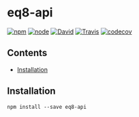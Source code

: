 # eq8-api

[![npm](https://img.shields.io/npm/v/eq8-api.svg?maxAge=2592000)](https://npmjs.com/package/eq8-api) [![node](https://img.shields.io/node/v/eq8-api.svg?maxAge=2592000)](https://npmjs.com/package/eq8-api) [![David](https://img.shields.io/david/eq8/eq8-api.js.svg?maxAge=2592000)](https://david-dm.org/eq8/eq8-api) [![Travis](https://travis-ci.org/eq8/eq8-api.svg?branch=master)](https://travis-ci.org/eq8/eq8-api) [![codecov](https://codecov.io/gh/eq8/eq8-api/branch/master/graph/badge.svg)](https://codecov.io/gh/eq8/eq8-api)

<!-- START doctoc generated TOC please keep comment here to allow auto update -->
<!-- DON'T EDIT THIS SECTION, INSTEAD RE-RUN doctoc TO UPDATE -->
## Contents

- [Installation](#installation)

<!-- END doctoc generated TOC please keep comment here to allow auto update -->

## Installation

```
npm install --save eq8-api
```
